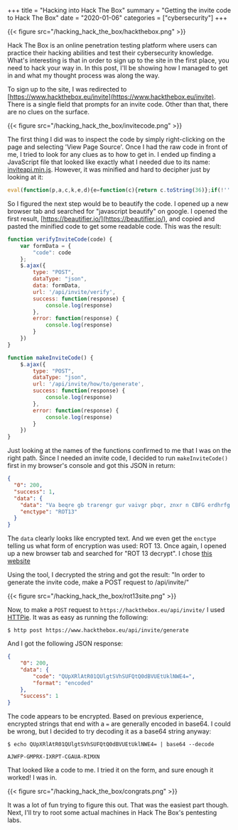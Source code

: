 +++
title = "Hacking into Hack The Box"
summary = "Getting the invite code to Hack The Box"
date = "2020-01-06"
categories = ["cybersecurity"]
+++


{{< figure src="/hacking_hack_the_box/hackthebox.png" >}}

Hack The Box is an online penetration testing platform where users can practice their hacking abilities and test their cybersecurity knowledge. What's interesting is that in order to sign up to the site in the first place, you need to hack your way in. In this post, I'll be showing how I managed to get in and what my thought process was along the way.

To sign up to the site, I was redirected to [https://www.hackthebox.eu/invite](https://www.hackthebox.eu/invite). There is a single field that prompts for an invite code. Other than that, there are no clues on the surface. 

{{< figure src="/hacking_hack_the_box/invitecode.png" >}}

The first thing I did was to inspect the code by simply right-clicking on the page and selecting 'View Page Source'. Once I had the raw code in front of me, I tried to look for any clues as to how to get in. I ended up finding a JavaScript file that looked like exactly what I needed due to its name: [inviteapi.min.js](https://www.hackthebox.eu/js/inviteapi.min.js). However, it was minified and hard to decipher just by looking at it:

```javascript
eval(function(p,a,c,k,e,d){e=function(c){return c.toString(36)};if(!''.replace(/^/,String)){while(c--){d[c.toString(a)]=k[c]||c.toString(a)}k=[function(e){return d[e]}];e=function(){return'\\w+'};c=1};while(c--){if(k[c]){p=p.replace(new RegExp('\\b'+e(c)+'\\b','g'),k[c])}}return p}('1 i(4){h 8={"4":4};$.9({a:"7",5:"6",g:8,b:\'/d/e/n\',c:1(0){3.2(0)},f:1(0){3.2(0)}})}1 j(){$.9({a:"7",5:"6",b:\'/d/e/k/l/m\',c:1(0){3.2(0)},f:1(0){3.2(0)}})}',24,24,'response|function|log|console|code|dataType|json|POST|formData|ajax|type|url|success|api|invite|error|data|var|verifyInviteCode|makeInviteCode|how|to|generate|verify'.split('|'),0,{}))
```

So I figured the next step would be to beautify the code. I opened up a new browser tab and searched for "javascript beautify" on google. I opened the first result, [https://beautifier.io/](https://beautifier.io/), and copied and pasted the minified code to get some readable code. This was the result:

```javascript
function verifyInviteCode(code) {
    var formData = {
        "code": code
    };
    $.ajax({
        type: "POST",
        dataType: "json",
        data: formData,
        url: '/api/invite/verify',
        success: function(response) {
            console.log(response)
        },
        error: function(response) {
            console.log(response)
        }
    })
}

function makeInviteCode() {
    $.ajax({
        type: "POST",
        dataType: "json",
        url: '/api/invite/how/to/generate',
        success: function(response) {
            console.log(response)
        },
        error: function(response) {
            console.log(response)
        }
    })
}
```

Just looking at the names of the functions confirmed to me that I was on the right path. Since I needed an invite code, I decided to run `makeInviteCode()` first in my browser's console and got this JSON in return:

```json
{
  "0": 200,
  "success": 1,
  "data": {
    "data": "Va beqre gb trarengr gur vaivgr pbqr, znxr n CBFG erdhrfg gb /ncv/vaivgr/trarengr",
    "enctype": "ROT13"
  }
}
```

The `data` clearly looks like encrypted text. And we even get the `enctype` telling us what form of encryption was used: ROT 13. Once again, I opened up a new browser tab and searched for "ROT 13 decrypt". I chose [this website](https://cryptii.com/pipes/rot13-decoder)

Using the tool, I decrypted the string and got the result: "In order to generate the invite code, make a POST request to /api/invite/"

{{< figure src="/hacking_hack_the_box/rot13site.png" >}}

Now, to make a `POST` request to `https://hackthebox.eu/api/invite/` I used [HTTPie](https://httpie.org/). It was as easy as running the following:

```
$ http post https://www.hackthebox.eu/api/invite/generate
```

And I got the following JSON response:

```json
{
    "0": 200,
    "data": {
        "code": "QUpXRlAtR01QUlgtSVhSUFQtQ0dBVUEtUklNWE4=",
        "format": "encoded"
    },
    "success": 1
}
```
The code appears to be encrypted. Based on previous experience, encrypted strings that end with a `=` are generally encoded in base64. I could be wrong, but I decided to try decoding it as a base64 string anyway:

```
$ echo QUpXRlAtR01QUlgtSVhSUFQtQ0dBVUEtUklNWE4= | base64 --decode

AJWFP-GMPRX-IXRPT-CGAUA-RIMXN
```

That looked like a code to me. I tried it on the form, and sure enough it worked! I was in.

{{< figure src="/hacking_hack_the_box/congrats.png" >}}

It was a lot of fun trying to figure this out. That was the easiest part though. Next, I'll try to root some actual machines in Hack The Box's pentesting labs.